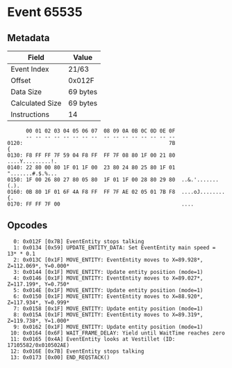 # Event 65535

## Metadata

| Field           | Value    |
|-----------------|----------|
| Event Index     | 21/63    |
| Offset          | 0x012F   |
| Data Size       | 69 bytes |
| Calculated Size | 69 bytes |
| Instructions    | 14       |

```
      00 01 02 03 04 05 06 07  08 09 0A 0B 0C 0D 0E 0F
      -- -- -- -- -- -- -- --  -- -- -- -- -- -- -- --
0120:                                               7B                 {
0130: F8 FF FF 7F 59 04 F8 FF  FF 7F 08 80 1F 00 21 80  ....Y.........!.
0140: 22 80 00 80 1F 01 1F 00  23 80 24 80 25 80 1F 01  ".......#.$.%...
0150: 1F 00 26 80 27 80 05 80  1F 01 1F 00 28 80 29 80  ..&.'.......(.).
0160: 0B 80 1F 01 6F 4A F8 FF  FF 7F AE 02 05 01 7B F8  ....oJ........{.
0170: FF FF 7F 00                                       ....            
```

## Opcodes

```
  0: 0x012F [0x7B] EventEntity stops talking
  1: 0x0134 [0x59] UPDATE_ENTITY_DATA: Set EventEntity main speed = 13* * 0.1
  2: 0x013C [0x1F] MOVE_ENTITY: EventEntity moves to X=89.928*, Z=112.069*, Y=0.000*
  3: 0x0144 [0x1F] MOVE_ENTITY: Update entity position (mode=1)
  4: 0x0146 [0x1F] MOVE_ENTITY: EventEntity moves to X=89.027*, Z=117.199*, Y=0.750*
  5: 0x014E [0x1F] MOVE_ENTITY: Update entity position (mode=1)
  6: 0x0150 [0x1F] MOVE_ENTITY: EventEntity moves to X=88.920*, Z=117.934*, Y=0.999*
  7: 0x0158 [0x1F] MOVE_ENTITY: Update entity position (mode=1)
  8: 0x015A [0x1F] MOVE_ENTITY: EventEntity moves to X=89.319*, Z=119.738*, Y=1.000*
  9: 0x0162 [0x1F] MOVE_ENTITY: Update entity position (mode=1)
 10: 0x0164 [0x6F] WAIT_FRAME_DELAY: Yield until WaitTime reaches zero
 11: 0x0165 [0x4A] EventEntity looks at Vestillet (ID: 17105582/0x010502AE)
 12: 0x016E [0x7B] EventEntity stops talking
 13: 0x0173 [0x00] END_REQSTACK()
```

